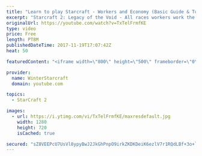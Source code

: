 ```yaml
---
title: "Learn to play Starcraft - Workers and Economy (Basic Guide & Tutorial)"
excerpt: "Starcraft 2: Legacy of the Void - All races workers work the same (mule notwithstanding!)  Wiki on mining: http://wiki.teamliquid.net/starcraft2/Mining_Minerals"
originalUrl: https://youtube.com/watch?v=TxTelFrmfKE
type: video
price: Free
length: PT8M
publishedDateTime: 2017-11-19T17:07:42Z
heat: 50

featuredContent: "<iframe width=\"800\" height=\"500\" frameborder=\"0\" src=\"https://www.youtube.com/embed/TxTelFrmfKE\" allow=\"accelerometer; autoplay; encrypted-media; gyroscope; picture-in-picture\" allowfullscreen></iframe>"

provider:
  name: WinterStarcraft
  domain: youtube.com

topics:
  - StarCraft 2

images:
  - url: https://i.ytimg.com/vi/TxTelFrmfKE/maxresdefault.jpg
    width: 1280
    height: 720
    isCached: true

secured: "sZ8VEEPcU7UsVl8ypyBwJ2JkGhPnpO9irkZKDKDeiK6ezlV7r1RQdLBf+3o+lCvmv3qUHygwYKS6ZK6BQJVoTy/qVbuvyPlKu0W9pdSqp2uH891/DjPAkNB8yDXeYhWTNagqAk0sUzM/TqVMDLUd69Ytcrl+6rEgNSLKhH9YO6KQBSsC+KbXmgQlPQIfMarhKKb9oeyZs60uXxb9iE/15YqGKJTIecM2DDft2juK1ZjWtuSBQ6wOLe4pbVKN+R25CY1giV+XOSFKm2cMxvuj2PoWDFfWtMkltc+X25o6bt3zY2ERiTvCAGtXXSb3zxE5Tt8WDdhNlwUHgze0/ZzcWY9FsRAIRQVJVH2/7EiiZrRdboVgQ4m45otHCm5NLyhOaofcM+1vu7jWQzt/m/82E593efGHEzV5w+G1GRRornI=;Xtuo9u7VejBWVeuE8nUNSQ=="
---
```


